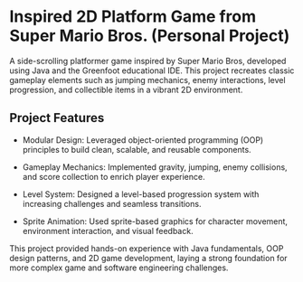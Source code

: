 # Inspired 2D Platform Game from Super Mario Bros. (Personal Project)

A side-scrolling platformer game inspired by Super Mario Bros, developed using Java and the Greenfoot educational IDE. This project recreates classic gameplay elements such as jumping mechanics, enemy interactions, level progression, and collectible items in a vibrant 2D environment.

## Project Features

- Modular Design: Leveraged object-oriented programming (OOP) principles to build clean, scalable, and reusable components.

- Gameplay Mechanics: Implemented gravity, jumping, enemy collisions, and score collection to enrich player experience.

- Level System: Designed a level-based progression system with increasing challenges and seamless transitions.

- Sprite Animation: Used sprite-based graphics for character movement, environment interaction, and visual feedback.


This project provided hands-on experience with Java fundamentals, OOP design patterns, and 2D game development, laying a strong foundation for more complex game and software engineering challenges.
